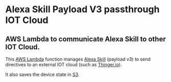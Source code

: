# Alexa Skill Payload V3 passthrough IOT Cloud
AWS Lambda to communicate Alexa Skill to other IOT Cloud.
-
This [AWS Lambda](https://aws.amazon.com/lambda/) function manages [Alexa Skill](https://developer.amazon.com/alexa/) (payload v3) to send directives to an external IOT cloud (such as [Thinger.io](https://thinger.io/)).

It also saves the device state in [S3](https://aws.amazon.com/s3/).